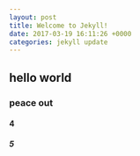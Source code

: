 ```yaml
---
layout: post
title: Welcome to Jekyll!
date: 2017-03-19 16:11:26 +0000
categories: jekyll update
---
```

## hello world

### peace out

#### 4

##### 5
